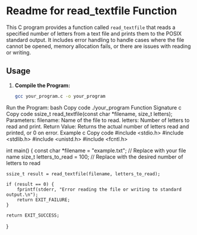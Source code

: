 # Readme for read_textfile Function

This C program provides a function called `read_textfile` that reads a specified number of letters from a text file and prints them to the POSIX standard output. It includes error handling to handle cases where the file cannot be opened, memory allocation fails, or there are issues with reading or writing.

## Usage

1. **Compile the Program:**
   ```bash
   gcc your_program.c -o your_program
Run the Program:
bash
Copy code
./your_program
Function Signature
c
Copy code
ssize_t read_textfile(const char *filename, size_t letters);
Parameters:
filename: Name of the file to read.
letters: Number of letters to read and print.
Return Value:
Returns the actual number of letters read and printed, or 0 on error.
Example
c
Copy code
#include <stdio.h>
#include <stdlib.h>
#include <unistd.h>
#include <fcntl.h>

int main() {
    const char *filename = "example.txt"; // Replace with your file name
    size_t letters_to_read = 100; // Replace with the desired number of letters to read

    ssize_t result = read_textfile(filename, letters_to_read);

    if (result == 0) {
        fprintf(stderr, "Error reading the file or writing to standard output.\n");
        return EXIT_FAILURE;
    }

    return EXIT_SUCCESS;
}
